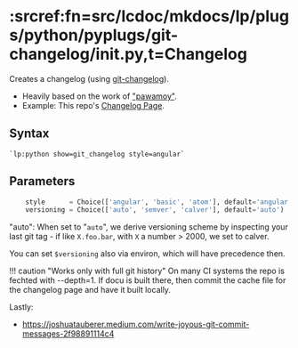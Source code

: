 # :srcref:fn=src/lcdoc/mkdocs/lp/plugs/python/pyplugs/git-changelog/__init__.py,t=Changelog

Creates a changelog (using [git-changelog](https://pypi.org/project/git-changelog/)).

- Heavily based on the work of ["pawamoy"](https://github.com/pawamoy).
- Example: This repo's [Changelog Page](../../../../about/changelog.md).

## Syntax

```
`lp:python show=git_changelog style=angular`
```

## Parameters

```python
    style      = Choice(['angular', 'basic', 'atom'], default='angular')
    versioning = Choice(['auto', 'semver', 'calver'], default='auto')
```

"auto": When set to "`auto`", we derive versioning scheme by inspecting your last git tag - if like `X.foo.bar`, with `X` a
number > 2000, we set to calver.

You can set `$versioning` also via environ, which will have precedence then.


!!! caution "Works only with full git history"
    On many CI systems the repo is fechted with --depth=1. If docu is built there, then commit the
    cache file for the changelog page and have it built locally.

Lastly:

- https://joshuatauberer.medium.com/write-joyous-git-commit-messages-2f98891114c4



